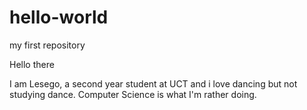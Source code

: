 # hello-world
my first repository

Hello there

I am Lesego, a second year student at UCT and i love dancing but not studying dance.
Computer Science is what I'm rather doing.
